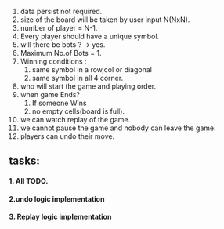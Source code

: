 1. data persist not required.
2. size of the board will be taken by user input N(NxN).
3. number of player  = N-1.
4. Every player should have a unique symbol.
5. will there be bots ? -> yes.
6. Maximum No.of Bots = 1.
7. Winning conditions :
   1. same symbol in a row,col or diagonal
   2. same symbol in all 4 corner.
8. who will start the game and playing order.
9. when game Ends?
   1. If someone Wins
   2. no empty cells(board is full).
10. we can watch replay of the game.
11. we cannot pause the game and nobody can leave the game.
12. players can undo their move.

## tasks:
#### 1. All TODO.   
#### 2.undo logic implementation
#### 3. Replay logic implementation